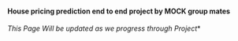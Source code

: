 #### House pricing prediction end to end project by MOCK group mates
*This Page Will be updated as we progress through Project** 
